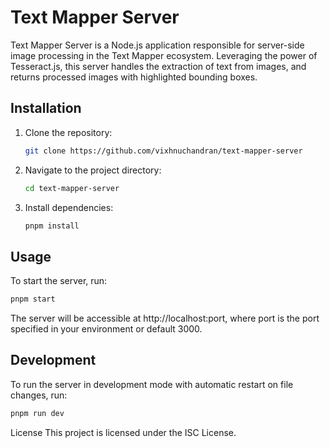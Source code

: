 # Text Mapper Server

Text Mapper Server is a Node.js application responsible for server-side image processing in the Text Mapper ecosystem. Leveraging the power of Tesseract.js, this server handles the extraction of text from images, and returns processed images with highlighted bounding boxes.

## Installation

1. Clone the repository:

    ```bash
    git clone https://github.com/vixhnuchandran/text-mapper-server
    ```

2. Navigate to the project directory:

    ```bash
    cd text-mapper-server
    ```

3. Install dependencies:

    ```bash
    pnpm install
    ```

## Usage

To start the server, run:

```bash
pnpm start
```

The server will be accessible at http://localhost:port, where port is the port specified in your environment or default 3000.

## Development

To run the server in development mode with automatic restart on file changes, run:

```bash
pnpm run dev
```

License
This project is licensed under the ISC License.

